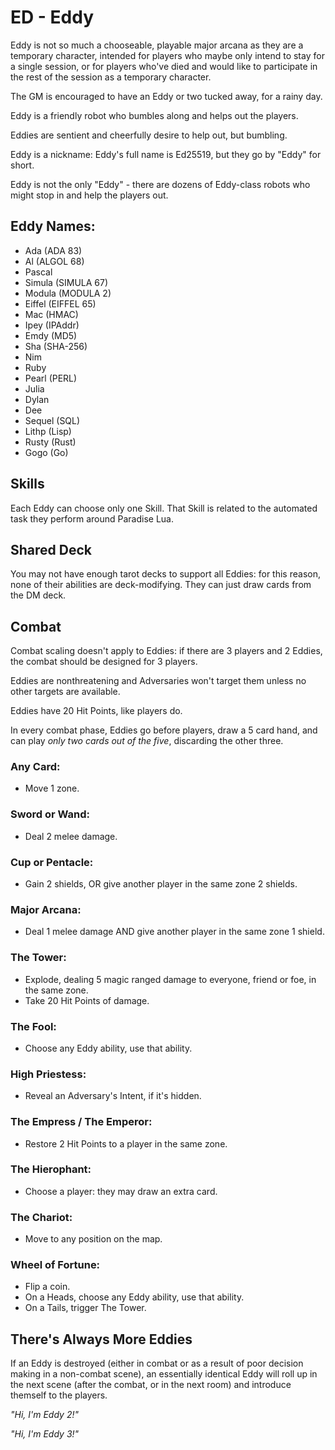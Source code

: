 # ED - Eddy

Eddy is not so much a chooseable, playable major arcana as they are a temporary character, intended
for players who maybe only intend to stay for a single session, or for players who've died and
would like to participate in the rest of the session as a temporary character.

The GM is encouraged to have an Eddy or two tucked away, for a rainy day.

Eddy is a friendly robot who bumbles along and helps out the players.

Eddies are sentient and cheerfully desire to help out, but bumbling.

Eddy is a nickname: Eddy's full name is Ed25519, but they go by "Eddy" for short.

Eddy is not the only "Eddy" - there are dozens of Eddy-class robots who might stop in and help the players out.

## Eddy Names:

* Ada (ADA 83)
* Al (ALGOL 68)
* Pascal
* Simula (SIMULA 67)
* Modula (MODULA 2)
* Eiffel (EIFFEL 65)
* Mac (HMAC)
* Ipey (IPAddr)
* Emdy (MD5)
* Sha (SHA-256)
* Nim
* Ruby
* Pearl (PERL)
* Julia
* Dylan
* Dee
* Sequel (SQL)
* Lithp (Lisp)
* Rusty (Rust)
* Gogo (Go)

## Skills

Each Eddy can choose only one Skill. That Skill is related to the automated task they perform around Paradise Lua.

## Shared Deck

You may not have enough tarot decks to support all Eddies: for this reason, none of their abilities are deck-modifying. They can just draw cards from the DM deck.

## Combat

Combat scaling doesn't apply to Eddies: if there are 3 players and 2 Eddies, the combat should be designed for 3 players.

Eddies are nonthreatening and Adversaries won't target them unless no other targets are available.

Eddies have 20 Hit Points, like players do.

In every combat phase, Eddies go before players, draw a 5 card hand, and can play _only two cards out of the five_, discarding the other three.

### Any Card:
* Move 1 zone.

### Sword or Wand:
* Deal 2 melee damage.

### Cup or Pentacle:
* Gain 2 shields, OR give another player in the same zone 2 shields.

### Major Arcana:
* Deal 1 melee damage AND give another player in the same zone 1 shield.

### The Tower:
* Explode, dealing 5 magic ranged damage to everyone, friend or foe, in the same zone.
* Take 20 Hit Points of damage.

### The Fool:
* Choose any Eddy ability, use that ability.

### High Priestess:
* Reveal an Adversary's Intent, if it's hidden.

### The Empress / The Emperor:
* Restore 2 Hit Points to a player in the same zone.

### The Hierophant:
* Choose a player: they may draw an extra card.

### The Chariot:
* Move to any position on the map.

### Wheel of Fortune:
* Flip a coin.
* On a Heads, choose any Eddy ability, use that ability.
* On a Tails, trigger The Tower.

## There's Always More Eddies

If an Eddy is destroyed (either in combat or as a result of poor decision making in a non-combat scene), an essentially
identical Eddy will roll up in the next scene (after the combat, or in the next room) and introduce themself to the players.

_"Hi, I'm Eddy 2!"_

_"Hi, I'm Eddy 3!"_
